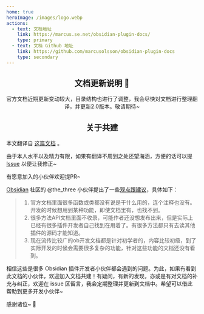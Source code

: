 ```yaml
---
home: true
heroImage: /images/logo.webp
actions:
  - text: 文档地址
    link: https://marcus.se.net/obsidian-plugin-docs/
    type: primary
  - text: 文档 Github 地址
    link: https://github.com/marcusolsson/obsidian-plugin-docs
    type: secondary
---
```


<!--
 * @Author: luhaifeng666 youzui@hotmail.com
 * @Date: 2022-03-28 17:12:14
 * @LastEditors: luhaifeng666
 * @LastEditTime: 2022-08-07 11:50:45
 * @Description: 
-->

<h2 align="center">文档更新说明 📢</h2>

<p align="center">官方文档近期更新变动较大，目录结构也进行了调整，我会尽快对文档进行整理翻译，并更新2.0版本。敬请期待~</p>

<h2 align="center">关于共建</h2>

<p align="center">

本文翻译自 [这篇文档](https://marcus.se.net/obsidian-plugin-docs) 。

由于本人水平以及精力有限，如果有翻译不周到之处还望海涵，方便的话可以提 [Issue](https://github.com/luhaifeng666/obsidian-plugin-docs-zh/issues) 以便让我修正~

有愿意加入的小伙伴欢迎提PR~

[Obsidian](https://forum-zh.obsidian.md/) 社区的 @the_three 小伙伴提出了一些[观点跟建议](https://forum-zh.obsidian.md/t/topic/7824/2?u=酱豆腐精)，具体如下：

</p>

> 1. 官方文档里面很多函数或类都没有说是干什么用的，连个注释也没有。开发的时候想用到某种功能，即使文档里有，也找不到。
> 2. 很多方法API文档里面不收录，可能作者还没想发布出来，但是实际上已经有很多插件开发者自己找到在用着了。有很多方法都只有去读其他插件的源码才能知道。
> 3. 现在流传比较广的ob开发文档都是针对初学者的，内容比较初级，到了实际开发的时候会需要很多复杂的功能，针对这些功能的文档还没有看到。

<p align="center">

相信这些是很多 Obsidian 插件开发者小伙伴都会遇到的问题。为此，如果有看到此文档的小伙伴，欢迎加入文档共建！有疑问，有新的发现，亦或是有对文档的补充与纠正，欢迎在 issue 区留言，我会定期整理并更新到文档中。希望可以借此帮助到更多开发小伙伴~ 

感谢诸位~ 🫶

</p>
